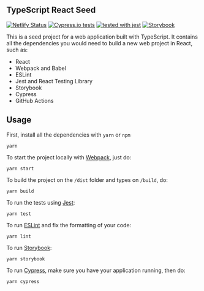## TypeScript React Seed

[![Netlify Status](https://api.netlify.com/api/v1/badges/1427119a-22bb-40b5-978a-da4a09c2b31a/deploy-status)](https://app.netlify.com/sites/ts-react-seed-app/deploys)
[![Cypress.io tests](https://img.shields.io/badge/cypress.io-tests-green.svg?style=flat-square)](https://cypress.io)
[![tested with jest](https://img.shields.io/badge/tested_with-jest-99424f.svg)](https://github.com/facebook/jest)
[![Storybook](https://cdn.jsdelivr.net/gh/storybooks/brand@master/badge/badge-storybook.svg)](https://storybook.js.org/)

This is a seed project for a web application built with TypeScript. It contains all the dependencies you would need to build a new web project in React, such as:

-   React
-   Webpack and Babel
-   ESLint
-   Jest and React Testing Library
-   Storybook
-   Cypress
-   GitHub Actions

## Usage

First, install all the dependencies with `yarn` or `npm`

```
yarn
```

To start the project locally with [Webpack](https://webpack.js.org/), just do:

```
yarn start
```

To build the project on the `/dist` folder and types on `/build`, do:

```
yarn build
```

To run the tests using [Jest](https://jestjs.io/):

```
yarn test
```

To run [ESLint](https://eslint.org/) and fix the formatting of your code:

```
yarn lint
```

To run [Storybook](https://storybook.js.org/):

```
yarn storybook
```

To run [Cypress](https://www.cypress.io/), make sure you have your application running, then do:

```
yarn cypress
```
